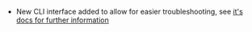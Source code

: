 - New CLI interface added to allow for easier troubleshooting, see [it's docs for further information](https://docs.acter.global/user/getting-started/cli/)
